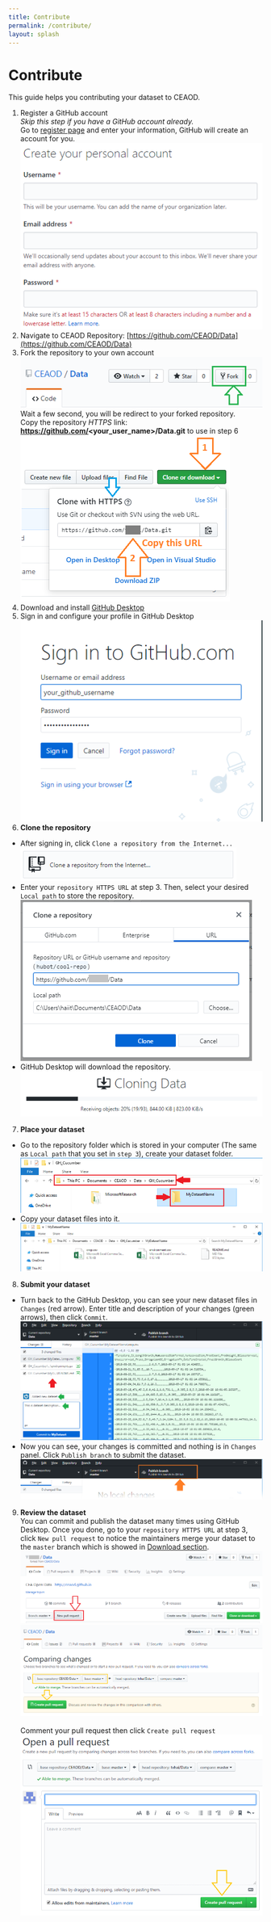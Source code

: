 ```yaml
---
title: Contribute
permalink: /contribute/
layout: splash
---
```


# Contribute
This guide helps you contributing your dataset to CEAOD.

1. Register a GitHub account  <br />
*Skip this step if you have a GitHub account already.*  <br />
Go to [register page](https://github.com/join) and enter your information, GitHub will create an account for you. <br />
![Register](/assets/images/guide/register.png#fig)  <br />
2. Navigate to CEAOD Repository: [https://github.com/CEAOD/Data](https://github.com/CEAOD/Data)  
3. Fork the repository to your own account  
![Fork](/assets/images/guide/gitfork.png#fig)  <br />
Wait a few second, you will be redirect to your forked repository.  
Copy the repository *HTTPS* link: **https://github.com/<your_user_name>/Data.git** to use in step 6  
![Copy](/assets/images/guide/git_url.png#fig)  <br />
4. Download and install [GitHub Desktop](https://desktop.github.com)
5. Sign in and configure your profile in GitHub Desktop  
![Sign in](/assets/images/guide/0.png#fig)  <br />
6. **Clone the repository**
- After signing in, click `Clone a repository from the Internet...`  
![Clone1](/assets/images/guide/1.png#fig)  <br />
- Enter your `repository HTTPS URL` at step 3. Then, select your desired `Local path` to store the repository.  
![Clone2](/assets/images/guide/2.png#fig)  <br />
- GitHub Desktop will download the repository. <br />
![Clone2](/assets/images/guide/3.png#fig)  <br />
7. **Place your dataset**  
- Go to the repository folder which is stored in your computer (The same as `Local path` that you set in `step 3`), create your dataset folder.  
![Copy 1](/assets/images/guide/7.png#fig)  <br />
- Copy your dataset files into it.  
![Copy 2](/assets/images/guide/8.png#fig)  <br />
8. **Submit your dataset**
- Turn back to the GitHub Desktop, you can see your new dataset files in `Changes` (red arrow). Enter title and description of your changes (green arrows), then click `Commit`.  
![Submit 1](/assets/images/guide/9.png#fig)  <br />
- Now you can see, your changes is committed and nothing is in `Changes` panel. Click `Publish branch` to submit the dataset.  
![Submit 2](/assets/images/guide/10.png)  <br />
9. **Review the dataset**  
You can commit and publish the dataset many times using GitHub Desktop. Once you done, go to your `repository HTTPS URL` at step 3, click `New pull request` to notice the maintainers merge your dataset to the `master` branch which is showed in [Download section](/download/).
![Submit 2](/assets/images/guide/git_merge.png#fig)  <br />
![Submit 2](/assets/images/guide/git_pull_request.png#fig)  <br />  
Comment your pull request then click `Create pull request`  
![Submit 2](/assets/images/guide/git_pull_request_2.png#fig)  <br />